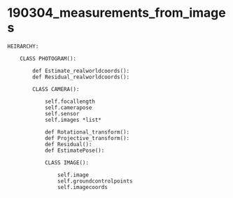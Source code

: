 # 190304_measurements_from_images

	HEIRARCHY:
		
		CLASS PHOTOGRAM():
		
			def Estimate_realworldcoords():
			def Residual_realworldcoords():

			CLASS CAMERA():
				
				self.focallength
				self.camerapose
				self.sensor
				self.images *list*

				def Rotational_transform():
				def Projective_transform():
				def Residual():
				def EstimatePose():

				CLASS IMAGE():
					
					self.image
					self.groundcontrolpoints
					self.imagecoords

